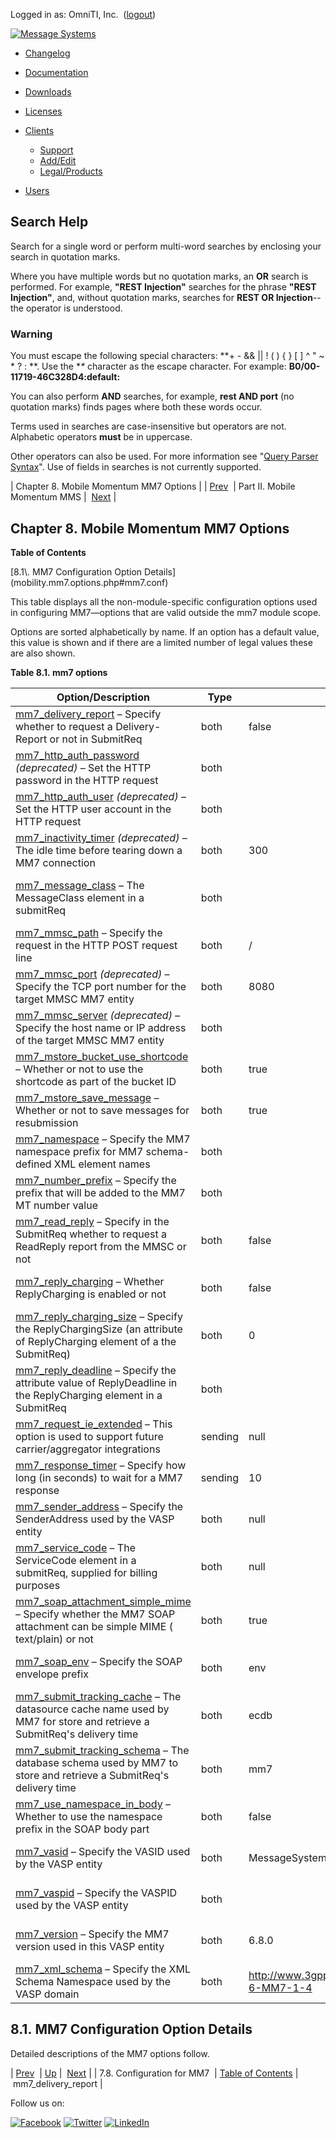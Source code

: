 Logged in as: OmniTI, Inc.  ([logout](https://support.messagesystems.com/logout.php))

[![Message Systems](https://support.messagesystems.com/images/ms-white205.png)](https://support.messagesystems.com/start.php) 

*   [Changelog](https://support.messagesystems.com/start.php?show=changelog)
*   [Documentation](https://support.messagesystems.com/docs/)
*   [Downloads](https://support.messagesystems.com/start.php)

*   [Licenses](https://support.messagesystems.com/license_summary.php)
*   <a href="">Clients</a>
    *   [Support](https://support.messagesystems.com/cs.php)
    *   [Add/Edit](https://support.messagesystems.com/edit_client.php)
    *   [Legal/Products](https://support.messagesystems.com/edit_products.php)
*   [Users](https://support.messagesystems.com/edit_customer.php)

## Search Help

Search for a single word or perform multi-word searches by enclosing your search in quotation marks.

Where you have multiple words but no quotation marks, an **OR** search is performed. For example, **"REST Injection"** searches for the phrase **"REST Injection"**, and, without quotation marks, searches for **REST OR Injection**--the operator is understood.

### Warning

You must escape the following special characters: **+ - && || ! ( ) { } [ ] ^ " ~ * ? : \**. Use the **\** character as the escape character. For example: **B0/00-11719-46C328D4\:default\:**

You can also perform **AND** searches, for example, **rest AND port** (no quotation marks) finds pages where both these words occur.

Terms used in searches are case-insensitive but operators are not. Alphabetic operators **must** be in uppercase.

Other operators can also be used. For more information see "[Query Parser Syntax](https://lucene.apache.org/core/old_versioned_docs/versions/3_0_0/queryparsersyntax.html)". Use of fields in searches is not currently supported.

| Chapter 8. Mobile Momentum MM7 Options |
| [Prev](mobility.mm7.config.php)  | Part II. Mobile Momentum MMS |  [Next](mobility.conf.mm7_delivery_report.php) |

## Chapter 8. Mobile Momentum MM7 Options

**Table of Contents**

<dl class="toc">

<dt>[8.1\. MM7 Configuration Option Details](mobility.mm7.options.php#mm7.conf)</dt>

</dl>

This table displays all the non-module-specific configuration options used in configuring MM7—options that are valid outside the mm7 module scope.

Options are sorted alphabetically by name. If an option has a default value, this value is shown and if there are a limited number of legal values these are also shown.

<a name="table-mm7-options"></a>

**Table 8.1. mm7 options**

| Option/Description | Type | Default | Legal Values | Scopes |
| --- | --- | --- | --- | --- |
| [mm7_delivery_report](mobility.conf.mm7_delivery_report.php "mm7_delivery_report") – Specify whether to request a Delivery-Report or not in SubmitReq | both | false |   | binding, binding_group, domain, global |
| [mm7_http_auth_password](mobility.conf.mm7_http_auth_password.php "mm7_http_auth_password") *(deprecated)* – Set the HTTP password in the HTTP request | both |   |   | binding, binding_group, domain, global |
| [mm7_http_auth_user](mobility.conf.mm7_http_auth_user.php "mm7_http_auth_user") *(deprecated)* – Set the HTTP user account in the HTTP request | both |   |   | binding, binding_group, domain, global |
| [mm7_inactivity_timer](mobility.conf.mm7_inactivity_timer.php "mm7_inactivity_timer") *(deprecated)* – The idle time before tearing down a MM7 connection | both | 300 |   | binding, binding_group, domain, global |
| [mm7_message_class](mobility.conf.mm7_message_class.php "mm7_message_class") – The MessageClass element in a submitReq | both |   | Personal, Informational, Advertisement, Auto | binding, binding_group, domain, global |
| [mm7_mmsc_path](mobility.conf.mm7_mmsc_path.php "mm7_mmsc_path") – Specify the request in the HTTP POST request line | both | / |   | domain, global |
| [mm7_mmsc_port](mobility.conf.mm7_mmsc_port.php "mm7_mmsc_port") *(deprecated)* – Specify the TCP port number for the target MMSC MM7 entity | both | 8080 |   | domain, global |
| [mm7_mmsc_server](mobility.conf.mm7_mmsc_server.php "mm7_mmsc_server") *(deprecated)* – Specify the host name or IP address of the target MMSC MM7 entity | both |   |   | domain, global |
| [mm7_mstore_bucket_use_shortcode](mobility.message.retry.php#modules.mstore.non-module.options "11.1.2. Non-Module Options Related to mstore") – Whether or not to use the shortcode as part of the bucket ID | both | true |   | global |
| [mm7_mstore_save_message](mobility.message.retry.php#modules.mstore.non-module.options "11.1.2. Non-Module Options Related to mstore") – Whether or not to save messages for resubmission | both | true |   | binding, binding_group, domain, global |
| [mm7_namespace](mobility.conf.mm7_namespace.php "mm7_namespace") – Specify the MM7 namespace prefix for MM7 schema-defined XML element names | both |   |   | binding, binding_group, domain, global |
| [mm7_number_prefix](mobility.conf.mm7_number_prefix.php "mm7_number_prefix") – Specify the prefix that will be added to the MM7 MT number value | both |   |   | binding, binding_group, domain, global |
| [mm7_read_reply](mobility.conf.mm7_read_reply.php "mm7_read_reply") – Specify in the SubmitReq whether to request a ReadReply report from the MMSC or not | both | false |   | binding, binding_group, domain, global |
| [mm7_reply_charging](mobility.conf.mm7_reply_charging.php "mm7_reply_charging") – Whether ReplyCharging is enabled or not | both | false |   | binding, binding_group, domain, global |
| [mm7_reply_charging_size](mobility.conf.mm7_reply_charging_size.php "mm7_reply_charging_size") – Specify the ReplyChargingSize (an attribute of ReplyCharging element of a the SubmitReq) | both | 0 |   | binding, binding_group, domain, global |
| [mm7_reply_deadline](mobility.conf.mm7_reply_deadline.php "mm7_reply_deadline") – Specify the attribute value of ReplyDeadline in the ReplyCharging element in a SubmitReq | both |   |   | binding, binding_group, domain, global |
| [mm7_request_ie_extended](mobility.conf.mm7_request_ie_extended.php "mm7_request_ie_extended") – This option is used to support future carrier/aggregator integrations | sending | null |   | binding, binding_group, domain, global |
| [mm7_response_timer](mobility.conf.mm7_response_timer.php "mm7_response_timer") – Specify how long (in seconds) to wait for a MM7 response | sending | 10 |   | binding, binding_group, domain, global |
| [mm7_sender_address](mobility.conf.mm7_sender_address.php "mm7_sender_address") – Specify the SenderAddress used by the VASP entity | both | null |   | binding, binding_group, domain, global |
| [mm7_service_code](mobility.conf.mm7_service_code.php "mm7_service_code") – The ServiceCode element in a submitReq, supplied for billing purposes | both | null |   | binding, binding_group, domain, global |
| [mm7_soap_attachment_simple_mime](mobility.conf.mm7_soap_attachment_simple_mime.php "mm7_soap_attachment_simple_mime") – Specify whether the MM7 SOAP attachment can be simple MIME ( text/plain) or not | both | true |   | binding, binding_group, domain, global |
| [mm7_soap_env](mobility.conf.mm7_soap_env.php "mm7_soap_env") – Specify the SOAP envelope prefix | both | env |   | binding, binding_group, domain, global |
| [mm7_submit_tracking_cache](mobility.conf.mm7_submit_tracking_cache.php "mm7_submit_tracking_cache") – The datasource cache name used by MM7 for store and retrieve a SubmitReq's delivery time | both | ecdb |   | global |
| [mm7_submit_tracking_schema](mobility.conf.mm7_submit_tracking_schema.php "mm7_submit_tracking_schema") – The database schema used by MM7 to store and retrieve a SubmitReq's delivery time | both | mm7 |   | global |
| [mm7_use_namespace_in_body](mobility.conf.mm7_use_namespace_in_body.php "mm7_use_namespace_in_body") – Whether to use the namespace prefix in the SOAP body part | both | false |   | binding, binding_group, domain, global |
| [mm7_vasid](mobility.conf.mm7_vasid.php "mm7_vasid") – Specify the VASID used by the VASP entity | both | MessageSystems-VASID |   | binding, binding_group, domain, global |
| [mm7_vaspid](mobility.conf.mm7_vaspid.php "mm7_vaspid") – Specify the VASPID used by the VASP entity | both |   |   | binding, binding_group, domain, global |
| [mm7_version](mobility.conf.mm7_version.php "mm7_version") – Specify the MM7 version used in this VASP entity | both | 6.8.0 |   | binding, binding_group, domain, global |
| [mm7_xml_schema](mobility.conf.mm7_xml_schema.php "mm7_xml_schema") – Specify the XML Schema Namespace used by the VASP domain | both | http://www.3gpp.org/ftp/Specs/archive/23_series/23.140/schema/REL-6-MM7-1-4 |   | binding, binding_group, domain, global |

## 8.1. MM7 Configuration Option Details

Detailed descriptions of the MM7 options follow.

| [Prev](mobility.mm7.config.php)  | [Up](p.mm7.php) |  [Next](mobility.conf.mm7_delivery_report.php) |
| 7.8. Configuration for MM7  | [Table of Contents](index.php) |  mm7_delivery_report |

Follow us on:

[![Facebook](https://support.messagesystems.com/images/icon-facebook.png)](http://www.facebook.com/messagesystems) [![Twitter](https://support.messagesystems.com/images/icon-twitter.png)](http://twitter.com/#!/MessageSystems) [![LinkedIn](https://support.messagesystems.com/images/icon-linkedin.png)](http://www.linkedin.com/company/message-systems)
